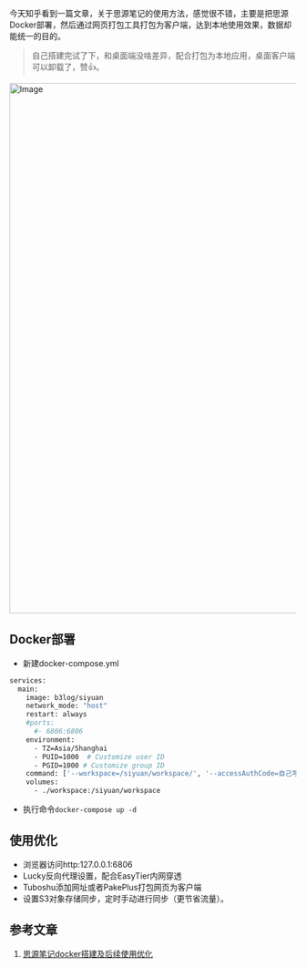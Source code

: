 今天知乎看到一篇文章，关于思源笔记的使用方法，感觉很不错，主要是把思源Docker部署，然后通过网页打包工具打包为客户端，达到本地使用效果，数据却能统一的目的。

> 自己搭建完试了下，和桌面端没啥差异，配合打包为本地应用，桌面客户端可以卸载了，赞👍。

<img width="1736" height="931" alt="Image" src="https://github.com/user-attachments/assets/da808310-0217-47df-8a85-06a0886bfe7b" />

## Docker部署
- 新建docker-compose.yml
```bash
services:
  main:
    image: b3log/siyuan
    network_mode: "host"
    restart: always    
    #ports:
      #- 6806:6806
    environment:
      - TZ=Asia/Shanghai
      - PUID=1000  # Customize user ID
      - PGID=1000 # Customize group ID
    command: ['--workspace=/siyuan/workspace/', '--accessAuthCode=自己写一长串Code']
    volumes:
      - ./workspace:/siyuan/workspace
```
- 执行命令`docker-compose up -d`

## 使用优化
- 浏览器访问http:127.0.0.1:6806
- Lucky反向代理设置，配合EasyTier内网穿透
- Tuboshu添加网址或者PakePlus打包网页为客户端
- 设置S3对象存储同步，定时手动进行同步（更节省流量）。

## 参考文章
1. [思源笔记docker搭建及后续使用优化](https://zhuanlan.zhihu.com/p/427328444)
